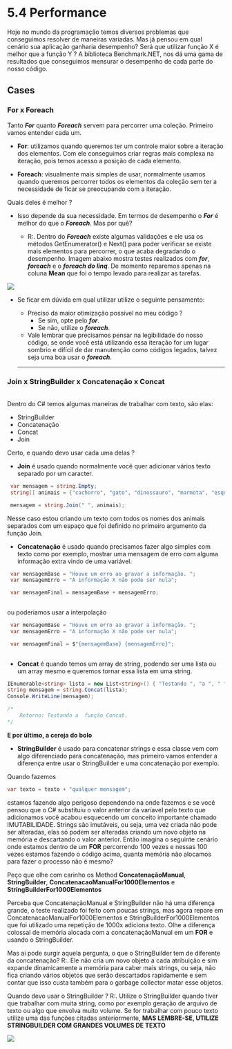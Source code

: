 # 5.4 Performance

Hoje no mundo da programação temos diversos problemas que conseguimos resolver de maneiras variadas. Mas já pensou em qual cenário sua aplicação ganharia desempenho? Será que utilizar função X é melhor que a função Y ? A biblioteca Benchmark.NET, nos dá uma gama de resultados que conseguimos mensurar o desempenho de cada parte do nosso código.

## **Cases**

### **For x Foreach**

Tanto **_For_** quanto **_Foreach_** servem para percorrer uma coleção. Primeiro vamos entender cada um.

- **For**: utilizamos quando queremos ter um controle maior sobre a iteração dos elementos. Com ele conseguimos criar regras mais complexa na iteração, pois temos acesso a posição de cada elemento.

- **Foreach**: visualmente mais simples de usar, normalmente usamos quando queremos percorrer todos os elementos da coleção sem ter a necessidade de ficar se preocupando com a iteração.

Quais deles é melhor ?

- Isso depende da sua necessidade. Em termos de desempenho o **_For_** é melhor do que o **_Foreach_**. Mas por quê?

    - R:. Dentro do **_Foreach_** existe algumas validações e ele usa os métodos GetEnumerator() e Next() para poder verificar se existe mais elementos para percorrer, o que acaba degradando o desempenho. Imagem abaixo mostra testes realizados com **_for_**, **_foreach_** e o **_foreach do linq_**. De momento reparemos apenas na coluna **Mean** que foi o tempo levado para realizar as tarefas.

<img loading="lazy" src="https://s3.us-west-2.amazonaws.com/secure.notion-static.com/7d8507d0-3cc0-4357-b90f-1ee62713e97c/Untitled.png?X-Amz-Algorithm=AWS4-HMAC-SHA256&X-Amz-Content-Sha256=UNSIGNED-PAYLOAD&X-Amz-Credential=AKIAT73L2G45EIPT3X45%2F20220509%2Fus-west-2%2Fs3%2Faws4_request&X-Amz-Date=20220509T234202Z&X-Amz-Expires=86400&X-Amz-Signature=50afc20809665452a7aa1d3c50421094d0e6d9e7f5c099e7e19ad44010231c8a&X-Amz-SignedHeaders=host&response-content-disposition=filename%20%3D%22Untitled.png%22&x-id=GetObject">

- Se ficar em dúvida em qual utilizar utilize o seguinte pensamento:
    - Preciso da maior otimização possível no meu código ?
        - Se sim, opte pelo **_for_**.
        - Se não, utilize o **_foreach_**.
    - Vale lembrar que precisamos pensar na legibilidade do nosso código, se onde você está utilizando essa iteração for um lugar sombrio e difícil de dar manutenção como códigos legados, talvez seja uma boa usar o **_foreach_**.

    -------

### **Join x StringBuilder x Concatenação x Concat**
<br>
Dentro do C# temos algumas maneiras de trabalhar com texto, são elas:

- StringBuilder
- Concatenação
- Concat
- Join

Certo, e quando devo usar cada uma delas ?

- **Join** é usado quando normalmente você quer adicionar vários texto separado por um caracter. 

```csharp
 var mensagem = string.Empty;
 string[] animais = {"cachorro", "gato", "dinossauro", "marmota", "esquilo"};

 mensagem = string.Join(" ", animais);
```
Nesse caso estou criando um texto com todos os nomes dos animais separados com um espaço que foi definido no primeiro argumento da função Join.

- **Concatenação** é usado quando precisamos fazer algo simples com texto como por exemplo, mostrar uma mensagem de erro com alguma informação extra vindo de uma variável.

```csharp
 var mensagemBase = "Houve um erro ao gravar a informação. ";
 var mensagemErro = "A informação X não pode ser nula";

 var mensagemFinal = mensagemBase + mensagemErro;
 
```
ou poderiamos usar a interpolação

```csharp
 var mensagemBase = "Houve um erro ao gravar a informação. ";
 var mensagemErro = "A informação X não pode ser nula";

 var mensagemFinal = $"{mensagemBase} {mensagemErro}";
 
```

- **Concat** é quando temos um array de string, podendo ser uma lista ou um array mesmo e queremos tornar essa lista em uma string.

```csharp
IEnumerable<string> lista = new List<string>() { "Testando ", "a ", " função", " Concat."};
string mensagem = string.Concat(lista);
Console.WriteLine(mensagem);

/*
    Retorno: Testando a  função Concat.
*/
```
**E por último, a cereja do bolo**

- **StringBuilder** é usado para concatenar strings e essa classe vem com algo diferenciado para concatenação, mas primeiro vamos entender a diferença entre usar o StringBuilder e uma concatenação por exemplo.

Quando fazemos 

```csharp
var texto = texto + "qualquer mensagem";
```
estamos fazendo algo perigoso dependendo na onde fazemos e se você pensou que o C# substituiu o valor anterior da varíavel pelo texto que adicionamos você acabou esquecendo um conceito importante chamado IMUTABILIDADE. Strings são imutáveis, ou seja, uma vez criada não pode ser alteradas, elas só podem ser alteradas criando um novo objeto na memória e descartando o valor anterior. Então imagina o seguinte cenário onde estamos dentro de um **FOR** percorrendo 100 vezes e nessas 100 vezes estamos fazendo o código acima, quanta memória não alocamos para fazer o processo não é mesmo? 

Peço que olhe com carinho os Method **ConcatenaçãoManual**, **StringBuilder**, **ConcatenacaoManualFor1000Elementos** e **StringBuilderFor1000Elementos**

Perceba que ConcatenaçãoManual e StringBuilder não há uma diferença grande, o teste realizado foi feito com poucas strings, mas agora repare em ConcatenacaoManualFor1000Elementos e StringBuilderFor1000Elementos que foi utilizado uma repetição de 1000x adiciona texto. Olhe a diferença colossal de memória alocada com a concatenaçãoManual em um **FOR** e usando o StringBuilder.

Mas ai pode surgir aquela pergunta, o que o StringBuilder tem de diferente da concatenação?
R:. Ele não cria um novo objeto a cada atribuição e sim expande dinamicamente a memória para caber mais strings, ou seja, não fica criando vários objetos que serão descartados rapidamente e sem contar que isso custa também para o garbage collector matar esse objetos.

Quando devo usar o StringBuilder ?
R:. Utilize o StringBuilder quando tiver que trabalhar com muita string, como por exemplo geração de arquivo de texto ou algo que envolva muito volume. Se for trabalhar com pouco texto utilize uma das funções citadas anteriormente, **MAS LEMBRE-SE, UTILIZE STRINGBUILDER COM GRANDES VOLUMES DE TEXTO**

<img loading="lazy" src="https://s3.us-west-2.amazonaws.com/secure.notion-static.com/989aad6e-a2e0-4255-9d90-1416d01ce9f0/Untitled.png?X-Amz-Algorithm=AWS4-HMAC-SHA256&X-Amz-Content-Sha256=UNSIGNED-PAYLOAD&X-Amz-Credential=AKIAT73L2G45EIPT3X45%2F20220512%2Fus-west-2%2Fs3%2Faws4_request&X-Amz-Date=20220512T012415Z&X-Amz-Expires=86400&X-Amz-Signature=e093c4030bfd8a9592788e3358ed43f1bb209c50e5d9ff2989f754fed032189d&X-Amz-SignedHeaders=host&response-content-disposition=filename%20%3D%22Untitled.png%22&x-id=GetObject">